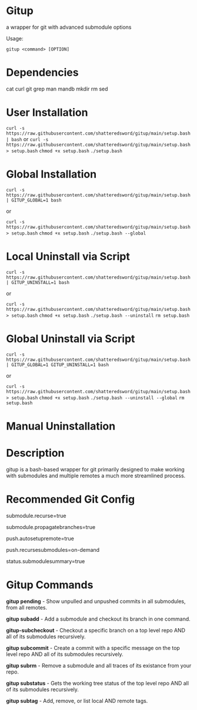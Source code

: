 # Gitup
a wrapper for git with advanced submodule options

Usage:

`gitup <command> [OPTION]`

# Dependencies
cat
curl
git
grep
man
mandb
mkdir
rm
sed

# User Installation
`curl -s https://raw.githubusercontent.com/shatteredsword/gitup/main/setup.bash | bash`
or
`curl -s https://raw.githubusercontent.com/shatteredsword/gitup/main/setup.bash > setup.bash`
`chmod +x setup.bash`
`./setup.bash`

# Global Installation
`curl -s https://raw.githubusercontent.com/shatteredsword/gitup/main/setup.bash | GITUP_GLOBAL=1 bash`

or

`curl -s https://raw.githubusercontent.com/shatteredsword/gitup/main/setup.bash > setup.bash`
`chmod +x setup.bash`
`./setup.bash --global`

# Local Uninstall via Script
`curl -s https://raw.githubusercontent.com/shatteredsword/gitup/main/setup.bash | GITUP_UNINSTALL=1 bash`

or

`curl -s https://raw.githubusercontent.com/shatteredsword/gitup/main/setup.bash > setup.bash`
`chmod +x setup.bash`
`./setup.bash --uninstall`
`rm setup.bash`

# Global Uninstall via Script
`curl -s https://raw.githubusercontent.com/shatteredsword/gitup/main/setup.bash | GITUP_GLOBAL=1 GITUP_UNINSTALL=1 bash`

or

`curl -s https://raw.githubusercontent.com/shatteredsword/gitup/main/setup.bash > setup.bash`
`chmod +x setup.bash`
`./setup.bash --uninstall --global`
`rm setup.bash`

# Manual Uninstallation

# Description

gitup is a bash-based wrapper for git primarily designed to make working with 
submodules and multiple remotes a much more streamlined process.

# Recommended Git Config

submodule.recurse=true

submodule.propagatebranches=true

push.autosetupremote=true

push.recursesubmodules=on-demand

status.submodulesummary=true

# Gitup Commands
	
**gitup pending** - Show unpulled and unpushed commits in all submodules, from all remotes.

**gitup subadd** - Add a submodule and checkout its branch in one command.

**gitup-subcheckout** - Checkout a specific branch on a top level repo AND all of its submodules recursively.

**gitup subcommit** - Create a commit with a specific message on the top level repo AND all of its submodules recursively.

**gitup subrm** - Remove a submodule and all traces of its existance from your repo.

**gitup substatus** - Gets the working tree status of the top level repo AND all of its submodules recursively.

**gitup subtag** - Add, remove, or list local AND remote tags.